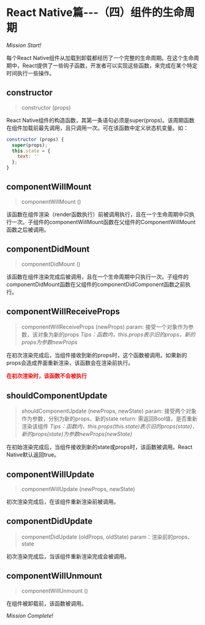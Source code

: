 # React Native篇---（四）组件的生命周期

*Mission Start!*

每个React Native组件从加载到卸载都经历了一个完整的生命周期。在这个生命周期中，React提供了一些钩子函数，开发者可以实现这些函数，来完成在某个特定时间执行一些操作。

## constructor

> constructor (props)

React Native组件的构造函数，其第一条语句必须是super(props)。该周期函数在组件加载前最先调用，且只调用一次。可在该函数中定义状态机变量。如：

```jsx
constructor (props) {
  super(props);
  this.state = {
    text: ''
  };
}
```

## componentWillMount

> componentWillMount ()

该函数在组件渲染（render函数执行）前被调用执行，且在一个生命周期中只执行一次。子组件的componentWillMount函数在父组件的ComponentWillMount函数之后被调用。

## componentDidMount

> componentDidMount ()

该函数在组件渲染完成后被调用，且在一个生命周期中只执行一次。子组件的componentDidMount函数在父组件的componentDidComponent函数之前执行。

## componentWillReceiveProps

> componentWillReceiveProps (newProps)
> param: 接受一个对象作为参数，该对象为新的props
> *Tips：函数内，this.props表示旧的props，新的props为参数newProps*

在初次渲染完成后，当组件接收到新的props时，这个函数被调用。如果新的props会造成界面重新渲染，该函数会在渲染前执行。    
   
<span style="color: red">**在初次渲染时，该函数不会被执行**</span>

## shouldComponentUpdate

> shouldComponentUpdate (newProps, newState)
> param: 接受两个对象作为参数，分别为新的props、新的state
> return: 需返回Bool值，是否重新渲染该组件
> *Tips：函数内，this.props(this.state)表示旧的props(state)，新的props(state)为参数newProps(newState)*

在初始渲染完成后，当组件接收到新的state或props时，该函数被调用。React Native默认返回true。

## componentWillUpdate

> componentWillUpdate (newProps, newState)

初次渲染完成后，在该组件重新渲染前被调用。

## componentDidUpdate

> componentDidUpdate (oldProps, oldState)
> param：渲染前的props、state

初次渲染完成后，当该组件重新渲染完成会被调用。

## componentWillUnmount

> componentWillUnmount ()

在组件被卸载前，该函数被调用。

*Mission Complete!*